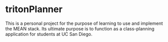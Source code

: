 # tritonPlanner

This is a personal project for the purpose of learning to use and implement the MEAN stack. Its ultimate purpose is to function as a class-planning application for students at UC San Diego.
